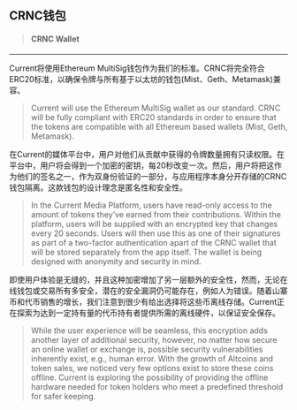## CRNC钱包

> #### CRNC Wallet

---

Current将使用Ethereum MultiSig钱包作为我们的标准。CRNC将完全符合ERC20标准，以确保令牌与所有基于以太坊的钱包\(Mist、Geth、Metamask\)兼容。

> Current will use the Ethereum MultiSig wallet as our standard. CRNC will be fully compliant with ERC20 standards in order to ensure that the tokens are compatible with all Ethereum based wallets \(Mist, Geth, Metamask\).

在Current的媒体平台中，用户对他们从贡献中获得的令牌数量拥有只读权限。在平台中，用户将会得到一个加密的密钥，每20秒改变一次。然后，用户将把这作为他们的签名之一，作为双身份验证的一部分，与应用程序本身分开存储的CRNC钱包隔离。这款钱包的设计理念是匿名性和安全性。

> In the Current Media Platform, users have read-only access to the amount of tokens they’ve earned from their contributions. Within the platform, users will be supplied with an encrypted key that changes every 20 seconds. Users will then use this as one of their signatures as part of a two-factor authentication apart of the CRNC wallet that will be stored separately from the app itself. The wallet is being designed with anonymity and security in mind.

即使用户体验是无缝的，并且这种加密增加了另一层额外的安全性，然而，无论在线钱包或交易所有多安全，潜在的安全漏洞仍可能存在，例如人为错误。随着山寨币和代币销售的增长，我们注意到很少有给出选择将这些币离线存储。Current正在探索为达到一定持有量的代币持有者提供所需的离线硬件，以保证安全保存。

> While the user experience will be seamless, this encryption adds another layer of additional security, however, no matter how secure an online wallet or exchange is, possible security vulnerabilities inherently exist, e.g., human error. With the growth of Altcoins and token sales, we noticed very few options exist to store these coins offline. Current is exploring the possibility of providing the offline hardware needed for token holders who meet a predefined threshold for safer keeping.



